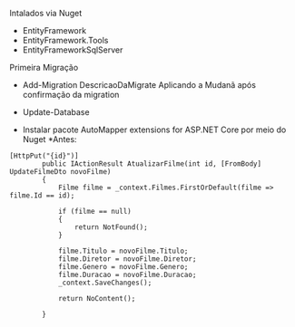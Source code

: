 ﻿Intalados via Nuget
- EntityFramework
- EntityFramework.Tools
- EntityFrameworkSqlServer

Primeira Migração
- Add-Migration DescricaoDaMigrate
Aplicando a Mudanã após confirmação da migration
- Update-Database

- Instalar pacote AutoMapper extensions for ASP.NET Core por meio do Nuget
*Antes: 
```
[HttpPut("{id}")]
        public IActionResult AtualizarFilme(int id, [FromBody] UpdateFilmeDto novoFilme)
        {
            Filme filme = _context.Filmes.FirstOrDefault(filme => filme.Id == id);

            if (filme == null)
            {
                return NotFound();
            }

            filme.Titulo = novoFilme.Titulo;
            filme.Diretor = novoFilme.Diretor;
            filme.Genero = novoFilme.Genero;
            filme.Duracao = novoFilme.Duracao;
            _context.SaveChanges();

            return NoContent();

        }
```